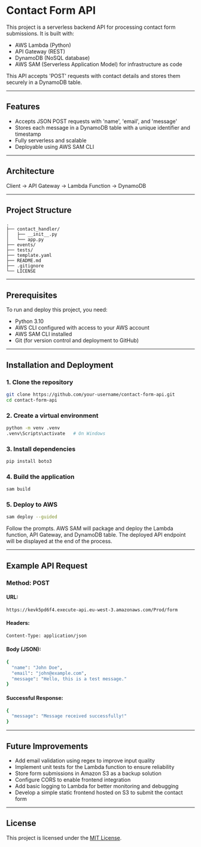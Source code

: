 # Contact Form API 

This project is a serverless backend API for processing contact form submissions. It is built with:

- AWS Lambda (Python)
- API Gateway (REST)
- DynamoDB (NoSQL database)
- AWS SAM (Serverless Application Model) for infrastructure as code

This API accepts 'POST' requests with contact details and stores them securely in a DynamoDB table.

---

## Features

- Accepts JSON POST requests with 'name', 'email', and 'message'
- Stores each message in a DynamoDB table with a unique identifier and timestamp
- Fully serverless and scalable
- Deployable using AWS SAM CLI

---

## Architecture

Client → API Gateway → Lambda Function → DynamoDB

---

## Project Structure

```text
.
├── contact_handler/
│   ├── __init__.py
│   └── app.py
├── events/ 
├── tests/ 
├── template.yaml
├── README.md
├── .gitignore
└── LICENSE
```  

---

## Prerequisites

To run and deploy this project, you need:

- Python 3.10
- AWS CLI configured with access to your AWS account
- AWS SAM CLI installed
- Git (for version control and deployment to GitHub)

---

## Installation and Deployment

### 1. Clone the repository
```bash
git clone https://github.com/your-username/contact-form-api.git
cd contact-form-api
```

### 2. Create a virtual environment
```bash
python -m venv .venv
.venv\Scripts\activate   # On Windows
```

### 3. Install dependencies
```bash
pip install boto3
```

### 4. Build the application
```bash
sam build
```

### 5. Deploy to AWS
```bash
sam deploy --guided
```

Follow the prompts. AWS SAM will package and deploy the Lambda function, API Gateway, and DynamoDB table. The deployed API endpoint will be displayed at the end of the process.

---

## Example API Request

### Method: POST

#### URL:
```text 
https://kevk5pd6f4.execute-api.eu-west-3.amazonaws.com/Prod/form
```

#### Headers:
```bash
Content-Type: application/json
```

#### Body (JSON):
```bash
{
  "name": "John Doe",
  "email": "john@example.com",
  "message": "Hello, this is a test message."
}
```

#### Successful Response:
```bash
{
  "message": "Message received successfully!"
}
```

---

## Future Improvements
- Add email validation using regex to improve input quality
- Implement unit tests for the Lambda function to ensure reliability
- Store form submissions in Amazon S3 as a backup solution
- Configure CORS to enable frontend integration
- Add basic logging to Lambda for better monitoring and debugging
- Develop a simple static frontend hosted on S3 to submit the contact form

---

## License
This project is licensed under the [MIT License](LICENSE).